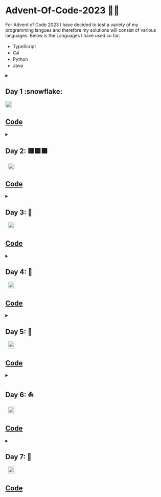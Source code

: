 ﻿# Advent-Of-Code-2023 :santa::christmas_tree:
For Advent of Code 2023 I have decided to test a variety of my programming langues and therefore my solutions will consist of various languages. Below is the Languages I have used so far:
- TypeScript <img width="17" height="17" src="https://cdn.jsdelivr.net/gh/devicons/devicon/icons/typescript/typescript-original.svg" />
- C# <img width="17" height="17" src="https://cdn.jsdelivr.net/gh/devicons/devicon/icons/csharp/csharp-original.svg" />
- Python <img width="17" height="17" src="https://cdn.jsdelivr.net/gh/devicons/devicon/icons/python/python-original.svg" />
- Java <img width="17" height="17" src="https://cdn.jsdelivr.net/gh/devicons/devicon/icons/java/java-original.svg" />
<details closed >
  <summary>
    <h2>Day 1 :snowflake:</h2>
    <img width="20" height="20" src="https://cdn.jsdelivr.net/gh/devicons/devicon/icons/typescript/typescript-original.svg" />&nbsp;
    <h2><a href="https://github.com/Hollerina/Advent-Of-Code-2023/blob/658c449d9fbf7ea7c3e84fadd49ecf9703801fa5/day1/day1.ts">Code</a></h2>
  </summary>
<ul>
  <li>
    <b>Part 1:</b><br/>
    <b>&emsp;Input:</b><br/>
    <span>&emsp;&emsp;&emsp;List of strings containing numbers and characters. </span><br/>
    <b>&emsp;Task:</b><br/>
    <span>&emsp;&emsp;&emsp;For each element in the strings list find the first and last number to combine them to make a new number.</span><br/>
    <span>&emsp;&emsp;&emsp;Such as "wed3hgpt5" would form "35". Add all these values up to get output.</span><br/>
    <b>&emsp;Output:</b><br/>
    <span>&emsp;&emsp;&emsp;The summation of all the strings values.</span><br/>
    <b>&emsp;Soloution Overview:</b><br/>
    <span>&emsp;&emsp;&emsp;For each string in the list loop through each index and check if current index can be converted to number.</span><br/>
    <span>&emsp;&emsp;&emsp;Continue until the first and last numbers are found in the string. When found create new number and add to a running total.</span>
  </li>
  <li>
    <b>Part 2:</b><br/>
    <b>&emsp;Input:</b><br/>
    <span>&emsp;&emsp;&emsp;List of strings containing numbers and characters. </span><br/>
    <b>&emsp;Task:</b><br/>
    <span>&emsp;&emsp;&emsp;For each element in the strings list find the first and last number to combine them to make a new number.</span><br/>
    <span>&emsp;&emsp;&emsp;Where numbers may be represented in their numerical format or string format (7, "seven").</span><br/>
    <span>&emsp;&emsp;&emsp;Such as "twone4" would form "24". Add all these values up to get output.</span><br/>
    <b>&emsp;Output:</b><br/>
    <span>&emsp;&emsp;&emsp;The summation of all the strings values.</span><br/>
    <b>&emsp;Soloution Overview:</b><br/>
    <span>&emsp;&emsp;&emsp;For each string in the list loop through each index and check if current index can be converted to number.</span><br/>
    <span>&emsp;&emsp;&emsp;If it can't be converted then check if the current index character is same as any of the starting characters of the words for numbers.</span></br>
    <span>&emsp;&emsp;&emsp;If it matches any loop through each possibility for that character comparing each to the original string.</span></br>
    <span>&emsp;&emsp;&emsp;If a match is found then use the conversion hashmap to create the new number to be used in the summation.</span></br>
    <span>&emsp;&emsp;&emsp;Continue until the first and last numbers are found in the string. When found create new number and add to a running total.</span>
  </li>
</ul>
</details>
<details closed>
  <summary>
    <h2>Day 2: 🟥🟦🟩</h2>&nbsp;
    <img width="20" height="20" src="https://cdn.jsdelivr.net/gh/devicons/devicon/icons/typescript/typescript-original.svg" />&nbsp;
    <h2><a href="https://github.com/Hollerina/Advent-Of-Code-2023/blob/658c449d9fbf7ea7c3e84fadd49ecf9703801fa5/day2/day2.ts">Code</a></h2>
  </summary>
  <ul>
    <li>
      <b>Part 1:</b><br/>
      <b>&emsp;Input:</b><br/>
      <span>&emsp;&emsp;&emsp;List of games which include the sets played within each game.</span><br/>
      <b>&emsp;Task:</b><br/>
      <span>&emsp;&emsp;&emsp;See if the games can be played with only allowing 12 red, 13 green and 14 blue cubes.</span><br/>
      <span>&emsp;&emsp;&emsp;Add up all the game IDs of the games that are possible.</span><br/>
      <b>&emsp;Output;</b></br>
      <span>&emsp;&emsp;&emsp;Summation of game IDs</span><br/>
      <b>&emsp;Solution Overview:</b></br>
      <span>&emsp;&emsp;&emsp;For each different game split the input up into the different sets given.</span><br/>
      <span>&emsp;&emsp;&emsp;For each element in the set find the maximum number it can be for that colour and compare to the value.</span><br/>
      <span>&emsp;&emsp;&emsp;If it is smaller than the value it can be then can add to count to show this set is valid.</span><br/>
      <span>&emsp;&emsp;&emsp;Check after each game loop through if all sets are valid. If they are add to the running total</span><br/>
    </li>
    <li>
      <b>Part 2:</b><br/>
      <b>&emsp;Input:</b><br/>
      <span>&emsp;&emsp;&emsp;List of games which include the sets played within each game.</span><br/>
      <b>&emsp;Task:</b><br/>
      <span>&emsp;&emsp;&emsp;Find the minimum number of cubes needed for each colour for the game to be played.</span><br/>
      <span>&emsp;&emsp;&emsp;Then multiply the 3 values together and add that value to the running sum.</span><br/>
      <b>&emsp;Output:</b><br/>
      <span>&emsp;&emsp;&emsp;The summation of the multiplication of each set.</span><br/>
      <b>&emsp;Solution Overview:</b><br/>
      <span>&emsp;&emsp;&emsp;For each game, the min of each set is found by comparing each value to a hashmap containing the min values.</span><br/>
      <span>&emsp;&emsp;&emsp;Once the minimum for each value is found calculate the multiplication and add to the running total.</span><br/>
    </li>
  </ul>
</details>
<details closed>
  <summary>
    <h2>Day 3: 🚠</h2>&nbsp;
    <img width="23" height="23" src="https://cdn.jsdelivr.net/gh/devicons/devicon/icons/csharp/csharp-original.svg" />&nbsp;
    <h2><a href="https://github.com/Hollerina/Advent-Of-Code-2023/tree/7101f646e9f85b5e4bc7c74ad995cb89692e93bf/day3">Code</a></h2>
  </summary>
  <ul>
    <li>
      <b>Part 1:</b></br>
      <b>&emsp;Input:</b><br/>
      <span>&emsp;&emsp;&emsp;List of strings where each one contains either special characters/dots/numbers.</span><br/>
      <b>&emsp;Task:</b><br/>
      <span>&emsp;&emsp;&emsp;Add all the values together that are adjacent (diagonally, up/down, left/right) to special characters.</span><br/>
      <b>&emsp;Output:</b><br/>
      <span>&emsp;&emsp;&emsp;Summation of all adjacent numbers to symbols.</span><br/>
      <b>&emsp;Solution Overview:</b></br>
      <span>&emsp;&emsp;&emsp;To find the numbers needed to be added. The program finds positions of all special chars.</span><br/>
      <span>&emsp;&emsp;&emsp;Once they have all been found, each of the eight positions around it are checked.</span><br/>
      <span>&emsp;&emsp;&emsp;If a number is present in the positions around, the find number function is called.</span><br/>
      <span>&emsp;&emsp;&emsp;Once the number has been found it is added to the total.</span><br/>
      <b>Part 2:</b></br>
      <b>&emsp;Input:</b><br/>
      <span>&emsp;&emsp;&emsp;List of strings where each one contains either special characters/dots/numbers.</span><br/>
      <b>&emsp;Task:</b><br/>
      <span>&emsp;&emsp;&emsp;Find the gears which are represented by * and have two values adjacent.</span><br/>
      <span>&emsp;&emsp;&emsp;Using these values multiply them and add to running sum.</span><br/>
      <b>&emsp;Output:</b><br/>
      <span>&emsp;&emsp;&emsp;Summation of all multiplications of the two numbers adjacent to gear.</span><br/>
      <b>&emsp;Solution Overview:</b><br/>
      <span>&emsp;&emsp;&emsp;Using find special char array, find * gears. Then find the numbers around those gears and have a count.</span><br/>
      <span>&emsp;&emsp;&emsp;Count allows us to see if the requirement of two has been met. If it was met then can add it to the sum.</span><br/>
    </li>
  </ul>
</details>
<details closed>
  <summary>
    <h2>Day 4: 🔢</h2>&nbsp;
    <img width="23" height="23" src="https://cdn.jsdelivr.net/gh/devicons/devicon/icons/csharp/csharp-original.svg" />&nbsp;
    <h2><a href="https://github.com/Hollerina/Advent-Of-Code-2023/tree/d65d143efbb8e7562312baef20d040231bfe1b47/day4">Code</a></h2>
  </summary>
  <ul>
    <li>
      <b>Part 1:</b></br>
      <b>&emsp;Input:</b><br/>
      <span>&emsp;&emsp;&emsp;List of strings where each one represents the winning numbers and your numbers.</span><br/>
      <b>&emsp;Task:</b><br/>
      <span>&emsp;&emsp;&emsp;Find numbers you won with and doubling score every time have win on card.</span><br/>
      <b>&emsp;Output:</b><br/>
      <span>&emsp;&emsp;&emsp;Summation of all the winnings.</span><br/>
      <b>&emsp;Solution Overview:</b><br/>
      <span>&emsp;&emsp;&emsp;Split the input of each line into winning numbers and your numbers.</span><br/>
      <span>&emsp;&emsp;&emsp;Using Contains check if your number is in winning number.</span><br/>
      <span>&emsp;&emsp;&emsp;If it is then add 1 if first value otherwise double score.</span><br/>
      <b>Part 2:</b><br/>
      <b>&emsp;Input:</b><br/>
      <span>&emsp;&emsp;&emsp;List of strings where each one represents the winning numbers and your numbers.</span><br/>
      <b>&emsp;Task:</b><br/>
      <span>&emsp;&emsp;&emsp;Find how many scratch cards there was.</span><br/>
      <b>&emsp;Output:</b><br/>
      <span>&emsp;&emsp;&emsp;Summation of number of scratch cards.</span><br/>
      <b>&emsp;Solution Overview:</b></br>
      <span>&emsp;&emsp;&emsp;Find the winning values in the scratch card. </span><br/>
      <span>&emsp;&emsp;&emsp;Build an array which will hold how many of that scratch card you won.</span><br/>
      <span>&emsp;&emsp;&emsp;Add up all the values in the array for each index.</span><br/>
    </li>
  </ul>
</details>
<details closed>
  <summary>
    <h2>Day 5: 🌱</h2>&nbsp;
    <img width="23" height="23" src="https://cdn.jsdelivr.net/gh/devicons/devicon/icons/python/python-original.svg" />&nbsp;
    <h2><a href="https://github.com/Hollerina/Advent-Of-Code/tree/0e44c476329ebfb10974b3ccb89a50627b64f257/day5">Code</a></h2>
  </summary>
  <ul>
    <li>
      <b>Part 1:</b></br>
      <b>&emsp;Input:</b><br/>
      <span>&emsp;&emsp;&emsp;Seeds along with the sets of mappings.</span><br/>
      <b>&emsp;Task:</b><br/>
      <span>&emsp;&emsp;&emsp;Compute the mappings on the set of seeds and find the min value.</span><br/>
      <b>&emsp;Output:</b><br/>
      <span>&emsp;&emsp;&emsp;Min seed plot.</span><br/>
      <b>&emsp;Solution Overview:</b></br>
      <span>&emsp;&emsp;&emsp;Have an array of seeds and an array of map sets.</span><br/>
      <span>&emsp;&emsp;&emsp;For each map set pass seeds and that map set to mappings.</span><br/>
      <span>&emsp;&emsp;&emsp;In mappings for each seed find the corresponding mapping.</span><br/>
      <span>&emsp;&emsp;&emsp;If no mapping is found then return just the orginal number.</span><br/>
      <span>&emsp;&emsp;&emsp;Continue until all mappings are complete.</span><br/>
      <b>Part 2:</b><br/>
      <b>&emsp;Input:</b><br/>
      <span>&emsp;&emsp;&emsp;Seed ranges along with the sets of mappings.</span><br/>
      <b>&emsp;Task:</b><br/>
      <span>&emsp;&emsp;&emsp;Compute the mappings on the set of seeds and find the min value.</span><br/>
      <b>&emsp;Output:</b><br/>
      <span>&emsp;&emsp;&emsp;Min seed plot.</span><br/>
      <b>&emsp;Solution Overview:</b><br/>
      <span>&emsp;&emsp;&emsp;Create an array which will store the start and end point of ranges for the seeds.</span><br/>
      <span>&emsp;&emsp;&emsp;For each mapping type, call mapping_sets which passes through seeds array and map.</span><br/>
      <span>&emsp;&emsp;&emsp;For each seed range find the corresponding mapping.</span><br/>
      <span>&emsp;&emsp;&emsp;If the start and end are both included in mapping range then map the entire set.</span><br/>
      <span>&emsp;&emsp;&emsp;If only start and end are in range, find the mapped range and create a new seed range of unmapped.</span><br/>
      <span>&emsp;&emsp;&emsp;If the mapping range is inside the seed range, map these seeds and create two new seed ranges.</span><br/>
      <span>&emsp;&emsp;&emsp;Repeat until all seed range mappings are complete and then find the minimum.</span><br/>
    </li>
  </ul>
</details>
<details closed>
  <summary>
    <h2>Day 6: ⛵</h2>&nbsp;
    <img width="23" height="23" src="https://cdn.jsdelivr.net/gh/devicons/devicon/icons/python/python-original.svg" />&nbsp;
    <h2><a href="https://github.com/Hollerina/Advent-Of-Code/tree/e863fb5bfbe163f8e9c26d387148ced650d73fc0/day6">Code</a></h2>
  </summary>
  <ul>
    <li>
      <b>Part 1:</b></br>
      <b>&emsp;Input:</b><br/>
      <span>&emsp;&emsp;&emsp;Time and distances for each race.</span><br/>
      <b>&emsp;Task:</b><br/>
      <span>&emsp;&emsp;&emsp;Compute how many different ways the record can be beaten in the time limit.</span><br/>
      <b>&emsp;Output:</b><br/>
      <span>&emsp;&emsp;&emsp;Number of ways to beat record.</span><br/>
      <b>&emsp;Solution Overview:</b></br>
      <span>&emsp;&emsp;&emsp;Split the input into two arrays containing the time and distances.</span><br/>
      <span>&emsp;&emsp;&emsp;For each time compute, using quadratics, all the timings.</span><br/>
      <span>&emsp;&emsp;&emsp;Using reduce calculate how many elements are above the distance for that race.</span><br/>
      <b>Part 2:</b><br/>
      <b>&emsp;Input:</b><br/>
      <span>&emsp;&emsp;&emsp;Time and distances for each race.</span><br/>
      <b>&emsp;Task:</b><br/>
      <span>&emsp;&emsp;&emsp;Compute how many different ways the record can be beaten in the time limit.</span><br/>
      <b>&emsp;Output:</b><br/>
      <span>&emsp;&emsp;&emsp;Number of ways to beat record.</span><br/>
      <b>&emsp;Solution Overview:</b><br/>
      <span>&emsp;&emsp;&emsp;Split intput into distance and time and trim numbers to create one number.</span><br/>
      <span>&emsp;&emsp;&emsp;Call quadratic using that number and then reduce output comparing to distance.</span><br/>
    </li>
  </ul>
</details>
<details closed>
  <summary>
    <h2>Day 7: 🐫</h2>&nbsp;
    <img width="23" height="23" src="https://cdn.jsdelivr.net/gh/devicons/devicon/icons/java/java-original.svg" />&nbsp;
    <h2><a href="https://github.com/Hollerina/Advent-Of-Code/tree/203deac9503479865f52cbe58b3157cdcccdd410/day7">Code</a></h2>
  </summary>
  <ul>
    <li>
      <b>Part 1:</b></br>
      <b>&emsp;Input:</b><br/>
      <span>&emsp;&emsp;&emsp;Poker hands with bets.</span><br/>
      <b>&emsp;Task:</b><br/>
      <span>&emsp;&emsp;&emsp;Compute winnings after ordering the hands.</span><br/>
      <b>&emsp;Output:</b><br/>
      <span>&emsp;&emsp;&emsp;Total winnings.</span><br/>
      <b>&emsp;Solution Overview:</b></br>
      <span>&emsp;&emsp;&emsp;For each hand transform into a set. Then using length determine the hand type.</span><br/>
      <span>&emsp;&emsp;&emsp;Call the sorting function with hand and the array of same type of hands.</span><br/>
      <span>&emsp;&emsp;&emsp;Sort based on highest first digit and if same move to next digit.</span><br/>
      <span>&emsp;&emsp;&emsp;Sumate the winnings and return the final output.</span><br/>
      <b>Part 2:</b><br/>
      <b>&emsp;Input:</b><br/>
      <span>&emsp;&emsp;&emsp;Poker hands with bets.</span><br/>
      <b>&emsp;Task:</b><br/>
      <span>&emsp;&emsp;&emsp;Compute winnings after ordering the hands, with J being a joker (wild card).</span><br/>
      <b>&emsp;Output:</b><br/>
      <span>&emsp;&emsp;&emsp;Total winnings.</span><br/>
      <b>&emsp;Solution Overview:</b><br/>
      <span>&emsp;&emsp;&emsp;Same as before, but this time count how many J occur. Using this determine the hand.</span><br/>
      <span>&emsp;&emsp;&emsp;Call sorting with the new knowledge that J is the worst card in deck.</span><br/>
      <span>&emsp;&emsp;&emsp;Summate the total winnings.</span><br/>
    </li>
  </ul>
</details>
<span>&emsp;&emsp;&emsp;</span><br/>
